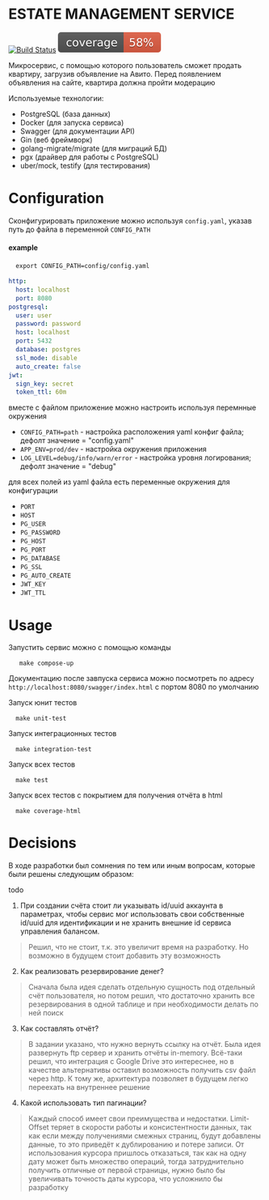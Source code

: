 # ESTATE MANAGEMENT SERVICE

[![Build Status][ci-badge]][ci-runs]
![coverage][coverage-badge]

[ci-badge]:            https://github.com/romanchechyotkin/avito_test_task/actions/workflows/test.yaml/badge.svg
[ci-runs]:             https://github.com/romanchechyotkin/avito_test_task/actions
[coverage-badge]:      https://raw.githubusercontent.com/romanchechyotkin/avito_test_task/badges/.badges/master/coverage.svg


Микросервис, с помощью которого пользователь сможет продать квартиру, загрузив объявление на Авито. Перед появлением объявления на сайте, квартира должна пройти модерацию

Используемые технологии:
- PostgreSQL (база данных)
- Docker (для запуска сервиса)
- Swagger (для документации API)
- Gin (веб фреймворк)
- golang-migrate/migrate (для миграций БД)
- pgx (драйвер для работы с PostgreSQL)
- uber/mock, testify (для тестирования)

# Configuration


Сконфигурировать приложение можно используя `config.yaml`, указав путь до файла в переменной `CONFIG_PATH`
#### example
```shell
  export CONFIG_PATH=config/config.yaml
```

```yaml
http:
  host: localhost
  port: 8080
postgresql:
  user: user
  password: password
  host: localhost
  port: 5432
  database: postgres
  ssl_mode: disable
  auto_create: false
jwt:
  sign_key: secret
  token_ttl: 60m
```

вместе с файлом приложение можно настроить используя перемнные окружения
- `CONFIG_PATH=path` - настройка расположения yaml конфиг файла; дефолт значение = "config.yaml"
- `APP_ENV=prod/dev` - настройка окружения приложения
- `LOG_LEVEL=debug/info/warn/error` - настройка уровня логирования; дефолт значение = "debug"

для всех полей из yaml файла есть переменные окружения для конфигурации

- `PORT`
- `HOST`
- `PG_USER`
- `PG_PASSWORD`
- `PG_HOST`
- `PG_PORT`
- `PG_DATABASE`
- `PG_SSL`
- `PG_AUTO_CREATE`
- `JWT_KEY`
- `JWT_TTL`

# Usage

Запустить сервис можно с помощью команды 

```shell
   make compose-up
```

Документацию после завпуска сервиса можно посмотреть по адресу `http://localhost:8080/swagger/index.html`
с портом 8080 по умолчанию

Запуск юнит тестов
```shell
  make unit-test
```

Запуск интеграционных тестов
```shell
  make integration-test
```

Запуск всех тестов
```shell
  make test
```

Запуск всех тестов с покрытием для получения отчёта в html
```shell
  make coverage-html
```

# Decisions <a name="decisions"></a>

В ходе разработки был сомнения по тем или иным вопросам, которые были решены следующим образом:

todo

1. При создании счёта стоит ли указывать id/uuid аккаунта в параметрах,
   чтобы сервис мог использовать свои собственные id/uuid для идентификации и не хранить внешние id сервиса управления балансом.
> Решил, что не стоит, т.к. это увеличит время на разработку. Но возможно в будущем стоит добавить эту возможность
2. Как реализовать резервирование денег?
> Сначала была идея сделать отдельную сущность под отдельный счёт пользователя,
но потом решил, что достаточно хранить все резервирования в одной таблице и при необходимости делать по ней поиск
3. Как составлять отчёт?
> В задании указано, что нужно вернуть ссылку на отчёт. Была идея развернуть ftp сервер и хранить отчёты in-memory.
Всё-таки решил, что интеграция с Google Drive это интереснее, но в качестве альтернативы оставил возможность получить csv файл через http.
К тому же, архитектура позволяет в будущем легко переехать на внутреннее решение
4. Какой использовать тип пагинации?
> Каждый способ имеет свои преимущества и недостатки. Limit-Offset теряет в скорости работы и консистентности данных,
так как если между получениями смежных страниц, будут добавлены данные, то это приведёт к дублированию и потере записи.
От использования курсора пришлось отказаться, так как на одну дату может быть множество операций,
тогда затруднительно получить отличные от первой страницы, нужно было бы увеличивать точность даты курсора, что усложнило бы разработку